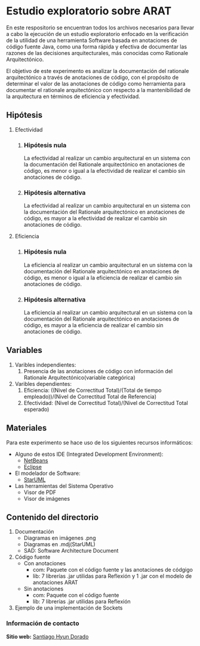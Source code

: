 <h1>Estudio exploratorio sobre ARAT</h1>
<p>
	En este respositorio se encuentran todos los archivos necesarios para llevar a cabo la ejecución
	de un estudio exploratorio enfocado en la verificación de la utilidad de una herramienta Software
	basada en anotaciones de código fuente Java, como una forma rápida y efectiva de documentar las razones de las decisiones arquitecturales, más conocidas como Rationale Arquitectónico.
</p>
<p>
	 El objetivo de este experimento es analizar la documentación del rationale arquitectónico a través de anotaciones de código, con el propósito de determinar el valor de las anotaciones de código como herramienta para documentar el rationale arquitectónico con respecto a la mantenibilidad de la arquitectura en términos de eficiencia y efectividad.
</p>
<h2>Hipótesis</h2>
<ol>
	<li>
		Efectividad
		<ol>
			<li>
				<h3>Hipótesis nula</h3>
				<p>La efectividad al realizar un cambio arquitectural en un sistema con la documentación del Rationale arquitectónico en anotaciones de código, es menor o igual a la efectividad de realizar el cambio sin anotaciones de código.
				</p>
			</li>
			<li>
				<h3>Hipótesis alternativa</h3>
				<p>La efectividad al realizar un cambio arquitectural en un sistema con la documentación del Rationale arquitectónico en anotaciones de código, es mayor a la efectividad de realizar el cambio sin anotaciones de código.</p>
			</li>
		</ol>
	</li>
	<li>
		Eficiencia
		<ol>
			<li>
				<h3>Hipótesis nula</h3>
				<p>La eficiencia al realizar un cambio arquitectural en un sistema con la documentación del Rationale arquitectónico en anotaciones de código, es menor o igual a la eficiencia de realizar el cambio sin anotaciones de código.</p>
			</li>
			<li>
				<h3>Hipótesis alternativa</h3>
				<p>La eficiencia al realizar un cambio arquitectural en un sistema con la documentación del Rationale arquitectónico en anotaciones de código, es mayor a la eficiencia de realizar el cambio sin anotaciones de código.</p>
			</li>
		</ol>
	</li>
</ol>

<h2>Variables</h2>
<ol>
	<li>
		Varibles independientes:
		<ol>
			<li>Presencia de las anotaciones de código con información del Rationale Arquitectónico(variable categórica)</li>
		</ol>
	</li>
	<li>
		Varibles dependientes:
		<ol>
			<li>Eficiencia: ((Nivel de Correctitud Total)/(Total de tiempo empleado))/(Nivel de Correctitud Total de Referencia) </li>
			<li>Efectividad: (Nivel de Correctitud Total)/(Nivel de Correctitud Total esperado) </li>
		</ol>
	</li>
</ol>

<h2>Materiales</h2>
Para este experimento se hace uso de los siguientes recursos informáticos:
<ul>
	<li>
		Alguno de estos IDE (Integrated Development Environment):
		<ul>
			<li><a href="https://netbeans.org/downloads/" target="_blank">NetBeans</a></li>
			<li><a href="https://www.eclipse.org/downloads/" target="_blank">Eclipse</a></li>
		</ul>
	</li>
	<li>
		El modelador de Software: 
		<ul>
			<li><a href="http://staruml.io/download" target="_blank">StarUML</a></li>
		</ul>
	</li>
	<li>
		Las herramientas del Sistema Operativo
		<ul>
			<li>Visor de PDF</li>
			<li>Visor de imágenes</li>
		</ul>
	</li>
</ul>
<h2>Contenido del directorio</h2>
<ol>
	<li>
		Documentación
		<ul>
			<li>Diagramas en imágenes .png</li>
			<li>Diagramas en .mdj(StarUML)</li>
			<li>SAD: Software Architecture Document</li>
		</ul>
	</li>
	<li>
		Código fuente
		<ul>
			<li>Con anotaciones
				<ul>
					<li>com: Paquete con el código fuente y las anotaciones de códgigo</li>
					<li>lib: 7 librerías .jar utilidas para Reflexión y 1 .jar con el modelo de anotaciones ARAT</li>
				</ul>
			</li>
			<li>Sin anotaciones
				<ul>
					<li>com: Paquete con el código fuente</li>
					<li>lib: 7 librerías .jar utilidas para Reflexión</li>
				</ul>
			</li>
			</li>
		</ul>
	</li>
	<li>Ejemplo de una implementación de Sockets</li>
</ol>

<h3>Información de contacto</h3>
<p><strong>Sitio web:</strong> <a href="http://artemisa.unicauca.edu.co/~santiagodorado/" target="_blank">Santiago Hyun Dorado</a></p>
